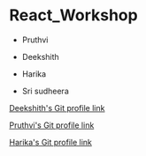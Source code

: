 # React_Workshop

* Pruthvi

* Deekshith

* Harika

* Sri sudheera 

[Deekshith's Git profile link](https://github.com/Dixith1196) 

[Pruthvi's Git profile link](https://github.com/pruthvi-naskanti)

[Harika's Git profile link](https://github.com/KHARIKA17)

